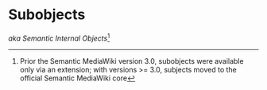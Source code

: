 # Subobjects

_aka Semantic Internal Objects_[^1]

[^1]: Prior the Semantic MediaWiki version 3.0, subobjects were available only via an extension; with versions >= 3.0, subjects moved to the official Semantic MediaWiki core




